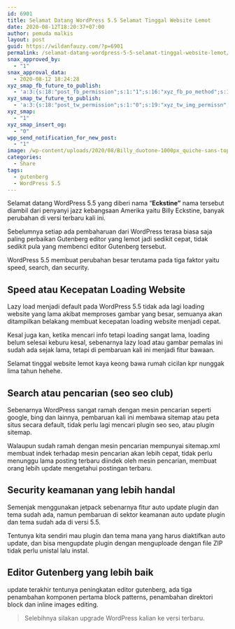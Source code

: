 ```yaml
---
id: 6901
title: Selamat Datang WordPress 5.5 Selamat Tinggal Website Lemot
date: 2020-08-12T18:20:37+07:00
author: pemuda malkis
layout: post
guid: https://wildanfauzy.com/?p=6901
permalink: /selamat-datang-wordpress-5-5-selamat-tinggal-website-lemot/
snax_approved_by:
  - "1"
snax_approval_data:
  - 2020-08-12 18:24:28
xyz_smap_fb_future_to_publish:
  - 'a:3:{s:18:"post_fb_permission";s:1:"1";s:16:"xyz_fb_po_method";s:1:"2";s:14:"xyz_fb_message";s:52:"{BLOG_TITLE} - {POST_TITLE}{POST_EXCERPT}{PERMALINK}";}'
xyz_smap_tw_future_to_publish:
  - 'a:3:{s:18:"post_tw_permission";s:1:"0";s:19:"xyz_tw_img_permissn";s:1:"1";s:14:"xyz_tw_message";s:26:"{POST_TITLE} - {PERMALINK}";}'
xyz_smap:
  - "1"
xyz_smap_insert_og:
  - "0"
wpp_send_notification_for_new_post:
  - "1"
image: /wp-content/uploads/2020/08/Billy_duotone-1000px_quiche-sans-top.png
categories:
  - Share
tags:
  - gutenberg
  - WordPress 5.5
---
```

Selamat datang WordPress 5.5 yang diberi nama &#8220;**Eckstine&#8221;** nama tersebut diambil dari penyanyi jazz kebangsaan Amerika yaitu Billy Eckstine, banyak perubahan di versi terbaru kali ini.

Sebelumnya setiap ada pembaharuan dari WordPress terasa biasa saja paling perbaikan Gutenberg editor yang lemot jadi sedikit cepat, tidak sedikit pula yang membenci editor Gutenberg tersebut.

WordPress 5.5 membuat perubahan besar terutama pada tiga faktor yaitu speed, search, dan security.

## Speed atau Kecepatan Loading Website

Lazy load menjadi default pada WordPress 5.5 tidak ada lagi loading website yang lama akibat memproses gambar yang besar, semuanya akan ditampilkan belakang membuat kecepatan loading website menjadi cepat.

Kesal juga kan, ketika mencari info tetapi loading sangat lama, loading belum selesai keburu kesal, sebenarnya lazy load atau gambar pemalas ini sudah ada sejak lama, tetapi di pembaruan kali ini menjadi fitur bawaan.

Selamat tinggal website lemot kaya keong bawa rumah cicilan kpr nunggak lima tahun hehehe.

## Search atau pencarian (seo seo club)

Sebenarnya WordPress sangat ramah dengan mesin pencarian seperti google, bing dan lainnya, pembaruan kali ini membawa sitemap atau peta situs secara default, tidak perlu lagi mencari plugin seo seo, atau plugin sitemap.

Walaupun sudah ramah dengan mesin pencarian mempunyai sitemap.xml membuat indek terhadap mesin pencarian akan lebih cepat, tidak perlu menunggu lama posting terbaru diindek oleh mesin pencarian, membuat orang lebih update mengetahui postingan terbaru.

## Security keamanan yang lebih handal

Semenjak menggunakan jetpack sebenarnya fitur auto update plugin dan tema sudah ada, namun pembaruan di sektor keamanan auto update plugin dan tema sudah ada di versi 5.5.

Tentunya kita sendiri mau plugin dan tema mana yang harus diaktifkan auto update, dan bisa mengupdate plugin dengan menguploade dengan file ZIP tidak perlu unistal lalu instal.

## Editor Gutenberg yang lebih baik

update terakhir tentunya peningkatan editor gutenberg, ada tiga penambahan komponen pertama block patterns, penambahan direktori block dan inline images editing.

<blockquote class="wp-block-quote">
  <p>
    Selebihnya silakan upgrade WordPress kalian ke versi terbaru.
  </p>
</blockquote>
